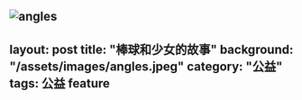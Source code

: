![angles](https://user-images.githubusercontent.com/80466154/111059804-3fe6fa80-84d3-11eb-8b11-234a5547ecb3.jpeg)
---
layout: post
title:  "棒球和少女的故事"
background: "/assets/images/angles.jpeg"
category: "公益"
tags: 公益 feature
---

